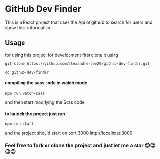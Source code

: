 # GitHub Dev Finder

This is a React project that uses the Api of github to search for users and show their information


## Usage 
for using this project for development first clone it using

```
git clone https://github.com/alexandre-dev29/github-dev-finder.git

cd github-dev-finder
```
#### compiling the sass code in watch mode
```
npm run watch-sass
```
and then start modifying the Scss code

#### to launch the project just run 
```
npm run start
```
and the project should start on port 3000 http://localhost:3000


### Feel free to fork or clone the project and just let me a star 😉😉😉😉
